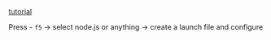 [tutorial](https://www.youtube.com/watch?v=ByGFL6FNBRY)

Press - `f5` -> select node.js or anything -> create a launch file and configure
